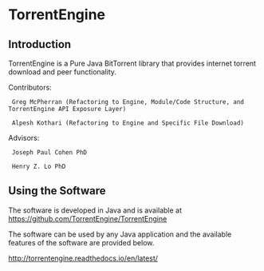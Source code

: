 TorrentEngine
===============

Introduction
------------

TorrentEngine is a Pure Java BitTorrent library that provides internet torrent download and peer functionality.

Contributors:
     
     Greg McPherran (Refactoring to Engine, Module/Code Structure, and TorrentEngine API Exposure Layer)
     
     Alpesh Kothari (Refactoring to Engine and Specific File Download)

Advisors:

     Joseph Paul Cohen PhD
     
     Henry Z. Lo PhD
     
     

Using the Software
------------------

The software is developed in Java and is available at <https://github.com/TorrentEngine/TorrentEngine>

The software can be used by any Java application and the available features of the software are provided below.

<http://torrentengine.readthedocs.io/en/latest/>
